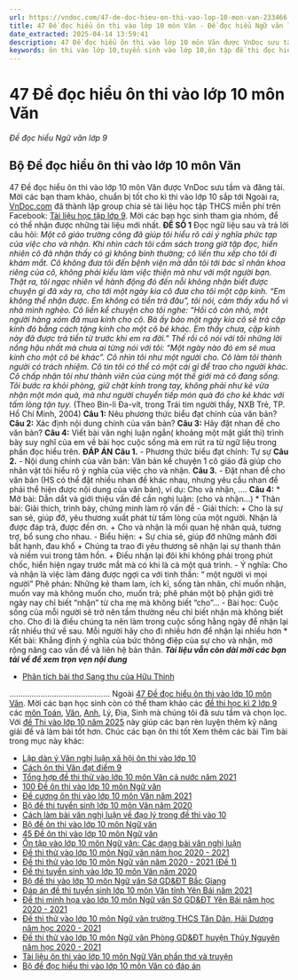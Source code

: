 ```yaml
---
url: https://vndoc.com/47-de-doc-hieu-on-thi-vao-lop-10-mon-van-233466
title: 47 Đề đọc hiểu ôn thi vào lớp 10 môn Văn - Đề đọc hiểu Ngữ văn lớp 9 - VnDoc.com
date_extracted: 2025-04-14 13:59:41
description: 47 Đề đọc hiểu ôn thi vào lớp 10 môn Văn được VnDoc sưu tầm và đăng tải. Mời các bạn tải về tham khảo, chuẩn bị tốt cho kì thi vào lớp 10 sắp tới
keywords: ôn thi vào lớp 10,tuyển sinh vào lớp 10,ôn tập đề thi đọc hiểu,on tập phần đọc hiểu ngữ văn 9,hệ thống câu hỏi đọc hiểu văn bản ngữ văn 9,bài tập đọc hiểu lớp 9
---
```


# 47 Đề đọc hiểu ôn thi vào lớp 10 môn Văn
 _Đề đọc hiểu Ngữ văn lớp 9_
## Bộ Đề đọc hiểu ôn thi vào lớp 10 môn Văn
47 Đề đọc hiểu ôn thi vào lớp 10 môn Văn được VnDoc sưu tầm và đăng tải. Mời các bạn tham khảo, chuẩn bị tốt cho kì thi vào lớp 10 sắp tới
Ngoài ra, [VnDoc.com](<https://vndoc.com/>) đã thành lập group chia sẻ tài liệu học tập THCS miễn phí trên Facebook: [Tài liệu học tập lớp 9](</goto?u=aHR0cHM6Ly93d3cuZmFjZWJvb2suY29tL2dyb3Vwcy8xMzkzMjI2OTU3NDYzNDUxLw%3D%3D>). Mời các bạn học sinh tham gia nhóm, để có thể nhận được những tài liệu mới nhất.
**ĐỀ SỐ 1**
Đọc ngữ liệu sau và trả lời câu hỏi:
_Một cô giáo trường công đã giúp tôi hiểu rõ cái ý nghĩa phức tạp của việc cho và nhận._
_Khi nhìn cách tôi cầm sách trong giờ tập đọc, hiển nhiên cô đã nhận thấy có gì không bình thường; cô liền thu xếp cho tôi đi khám mắt. Cô không đưa tôi đến bệnh viện mà dẫn tôi tới bác sĩ nhãn khoa riêng của cô, không phải kiểu làm việc thiện mà như với một người bạn. Thật ra, tôi ngạc nhiên về hành động đó đến nỗi không nhận biết được chuyện gì đã xảy ra, cho tới một ngày kia cô đưa cho tôi một cặp kính._
_“Em không thể nhận được. Em không có tiền trả đâu”, tôi nói, cảm thấy xấu hổ vì nhà mình_
 _nghèo._
_Cô liền kể chuyện cho tôi nghe: “Hồi cô còn nhỏ, một người hàng xóm đã mua kính cho cô._
_Bà ấy bảo một ngày kia cô sẽ trả cặp kính đó bằng cách tặng kính cho một cô bé khác. Em thấy chưa, cặp kính này đã được trả tiền từ trước khi em ra đời.”_
 _Thế rồi cô nói với tôi những lời nồng hậu nhất mà chưa ai từng nói với tôi: “Một ngày nào đó em sẽ mua kính cho một cô bé khác”._
_Cô nhìn tôi như một người cho. Cô làm tôi thành người có trách nhiệm. Cô tin tôi có thể có một cái gì để trao cho người khác. Cô chấp nhận tôi như thành viên của cùng một thế giới mà cô đang sống. Tôi bước ra khỏi phòng, giữ chặt kính trong tay, không phải như kẻ vừa nhận một món quà, mà như người chuyển tiếp món quà đó cho kẻ khác với tấm lòng tận tụy._
\(Theo Bin-li Đa-vít, trong Trái tim người thầy, NXB Trẻ, TP. Hồ Chí Minh, 2004\)
**Câu 1:** Nêu phương thức biểu đạt chính của văn bản?
**Câu 2:** Xác định nội dung chính của văn bản?
**Câu 3:** Hãy đặt nhan đề cho văn bản?
**Câu 4:** Viết bài văn nghị luận ngắn\( khoảng một mặt giất thi\) trình bày suy nghĩ của em về bài học cuộc sống mà em rút ra từ ngữ liệu trong phần đọc hiểu trên.
**ĐÁP ÁN**
**Câu 1.** \- Phương thức biểu đạt chính: Tự sự
**Câu 2.** \- Nội dung chính của văn bản: Văn bản kể chuyện 1 cô giáo đã giúp cho nhân vật tôi hiểu rõ ý nghĩa của việc cho và nhận.
**Câu 3.** \- Đặt nhan đề cho văn bản \(HS có thể đặt nhiều nhan đề khác nhau, nhưng yêu cầu nhan đề phải thể hiện được nội dung của văn bản\), ví dụ: Cho và nhận, ….
**Câu 4:**
\* Mở bài: Dẫn dắt và giới thiệu vấn đề cần nghị luận: \(cho và nhận...\)
\* Thân bài: Giải thích, trình bày, chứng minh làm rõ vấn đề
\- Giải thích:
\+ Cho là sự san sẻ, giúp đỡ, yêu thương xuất phát từ tấm lòng của một người. Nhận là được đáp trả, được đền ơn.
\+ Cho và nhận là mối quan hệ nhân quả, tương trợ, bổ sung cho nhau.
\- Biểu hiện:
\+ Sự chia sẻ, giúp đỡ những mảnh đời bất hạnh, đau khổ
\+ Chúng ta trao đi yêu thương sẽ nhận lại sự thanh thản và niềm vui trong tâm hồn.
\+ Điều nhận lại đôi khi không phải trong phút chốc, hiển hiện ngay trước mắt mà có khi là cả một quá trình.
\- Ý nghĩa: Cho và nhận là việc làm đáng được ngợi ca với tinh thần: “ một người vì mọi người”
Phê phán: Những kẻ tham lam, ích kỉ, sống tàn nhãn, chỉ muốn nhận, muốn vay mà không muốn cho, muốn trả; phê phán một bộ phận giới trẻ ngày nay chỉ biết “nhận” từ cha mẹ mà không biết “cho”…
\- Bài học: Cuộc sống của mỗi người sẽ trở nên tầm thường nếu chỉ biết nhận mà không biết cho. Cho đi là điều chúng ta nên làm trong cuộc sống hằng ngày để nhận lại rất nhiều thứ về sau. Mỗi người hãy cho đi nhiều hơn để nhận lại nhiều hơn
\* Kết bài: Khẳng định ý nghĩa của bức thông điệp của sự cho và nhận, mở rộng nâng cao vấn đề và liên hệ bản thân.
_**Tài liệu vẫn còn dài mời các bạn tải về để xem trọn vẹn nội dung**_
  * [Phân tích bài thơ Sang thu của Hữu Thỉnh](<https://vndoc.com/phan-tich-bai-tho-sang-thu-cua-huu-thinh-87424>)

.............................................
Ngoài [47 Đề đọc hiểu ôn thi vào lớp 10 môn Văn](<https://vndoc.com/47-de-doc-hieu-on-thi-vao-lop-10-mon-van-233466>). Mời các bạn học sinh còn có thể tham khảo các [đề thi học kì 2 lớp 9](<https://vndoc.com/de-thi-hoc-ki-2-lop9>) các [môn Toán](<https://vndoc.com/toan-lop9>), [Văn](<https://vndoc.com/ngu-van-lop9>), [Anh](<https://vndoc.com/tieng-anh-lop9>), Lý, Địa, Sinh mà chúng tôi đã sưu tầm và chọn lọc. Với [đề Thi vào lớp 10 năm 2025](<https://vndoc.com/luyen-thi-vao-lop10>) này giúp các bạn rèn luyện thêm kỹ năng giải đề và làm bài tốt hơn. Chúc các bạn ôn thi tốt
Xem thêm các bài Tìm bài trong mục này khác:
  * [Lập dàn ý Văn nghị luận xã hội ôn thi vào lớp 10](</lap-dan-y-van-nghi-luan-xa-hoi-on-thi-vao-lop-10-7228>)
  * [Cách ôn thi Văn đạt điểm 9](</cach-on-thi-van-dat-diem-9-233439>)
  * [Tổng hợp đề thi thử vào lớp 10 môn Văn cả nước năm 2021](</tong-hop-de-thi-thu-vao-lop-10-mon-van-ca-nuoc-nam-2021-233080>)
  * [100 Đề ôn thi vào lớp 10 môn Ngữ văn](</100-de-on-thi-vao-lop-10-mon-ngu-van-200826>)
  * [Đề cương ôn thi vào lớp 10 môn Văn năm 2021](</de-cuong-on-thi-vao-lop-10-mon-van-nam-2021-232344>)
  * [Bộ đề thi tuyển sinh lớp 10 môn Văn năm 2020](</bo-de-thi-tuyen-sinh-lop-10-mon-van-nam-2020-203327>)
  * [Cách làm bài văn nghị luận về đạo lý trong đề thi vào 10](</cach-lam-bai-van-nghi-luan-ve-dao-ly-trong-de-thi-vao-10-203112>)
  * [Bộ đề ôn thi vào lớp 10 môn Ngữ văn](</bo-de-on-thi-vao-lop-10-mon-ngu-van-105632>)
  * [45 Đề ôn thi vào lớp 10 môn Ngữ văn](</de-on-thi-vao-lop-10-mon-ngu-van-194966>)
  * [Ôn tập vào lớp 10 môn Ngữ văn: Các dạng bài văn nghị luận](</on-tap-vao-lop-10-mon-ngu-van-cac-dang-bai-van-nghi-luan-111991>)
  * [Đề thi thử vào lớp 10 môn Ngữ văn năm học 2020 - 2021](</de-thi-thu-vao-lop-10-mon-ngu-van-nam-hoc-2020-2021-194110>)
  * [Đề thi thử vào lớp 10 môn Ngữ văn năm 2020 - 2021 \(Đề 1\)](</de-thi-thu-vao-lop-10-mon-ngu-van-nam-2020-2021-de-1-232379>)
  * [Đề thi tuyển sinh vào lớp 10 môn Văn năm 2020](</de-thi-tuyen-sinh-vao-lop-10-mon-van-194912>)
  * [Bộ đề thi vào lớp 10 môn Ngữ văn Sở GD&ĐT Bắc Giang](</bo-de-thi-vao-lop-10-mon-ngu-van-so-gd-dt-bac-giang-199243>)
  * [Đáp án đề thi tuyển sinh lớp 10 môn Văn tỉnh Yên Bái năm 2021](</dap-an-de-thi-tuyen-sinh-lop-10-mon-van-tinh-yen-bai-nam-2021-234693>)
  * [Đề thi minh họa vào lớp 10 môn Ngữ văn Sở GD&ĐT Yên Bái năm học 2020 - 2021](</de-thi-minh-hoa-vao-lop-10-mon-ngu-van-so-gd-dt-yen-bai-nam-hoc-2020-2021-199282>)
  * [Đề thi thử vào lớp 10 môn Ngữ văn trường THCS Tân Dân, Hải Dương năm học 2020 - 2021](</de-thi-thu-vao-lop-10-mon-ngu-van-truong-thcs-tan-dan-hai-duong-nam-hoc-2020-2021-199737>)
  * [Đề thi thử vào lớp 10 môn Ngữ văn Phòng GD&ĐT huyện Thủy Nguyên năm học 2020 - 2021](</de-thi-thu-vao-lop-10-mon-ngu-van-phong-gd-dt-huyen-thuy-nguyen-nam-hoc-2020-2021-200438>)
  * [Tài liệu ôn thi vào lớp 10 môn Ngữ Văn phần thơ và truyện](</tai-lieu-on-thi-vao-lop-10-mon-ngu-van-phan-tho-va-truyen-108079>)
  * [Bộ đề đọc hiểu thi vào lớp 10 môn Văn có đáp án](</bo-de-doc-hieu-thi-vao-lop-10-mon-van-232640>)

